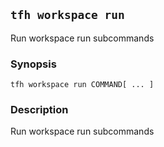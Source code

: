 ## `tfh workspace run`

Run workspace run subcommands

### Synopsis

    tfh workspace run COMMAND[ ... ]

### Description

Run workspace run subcommands

